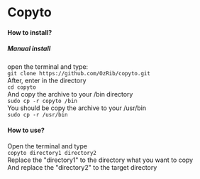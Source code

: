 <h1>Copyto</h1>
<h4>How to install?</h4>
<h5>Manual install</h5>
<div>
open the terminal and type:<br>
<code>git clone https://github.com/OzRib/copyto.git</code><br>
After, enter in the directory<br>
<code>cd copyto</code><br>
And copy the archive to your /bin directory<br>
<code>sudo cp -r copyto /bin</code><br>
You should be copy the archive to your /usr/bin<br>
<code>sudo cp -r /usr/bin</code><br>
</div>
<h4>How to use?</h4>
<div>
Open the terminal and type<br>
<code>copyto directory1 directory2</code><br>
Replace the "directory1" to the directory what you want to copy<br>
And replace the "directory2" to the target directory<br>
</div>
